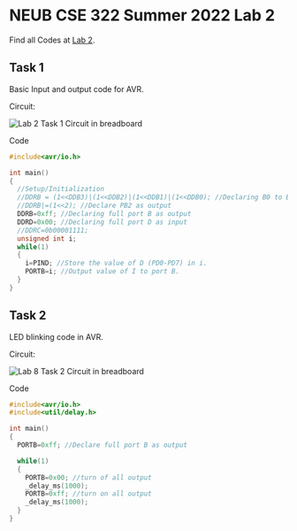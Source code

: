 # NEUB CSE 322 Summer 2022 Lab 2

Find all Codes at  [Lab 2](https://github.com/shparvez001/NEUB-CSE-322-Summer-2023/tree/main/lab-2).

## Task 1
Basic Input and output code for AVR.

Circuit:

![Lab 2 Task 1 Circuit in breadboard](https://raw.githubusercontent.com/shparvez001/NEUB-CSE-322-Summer-2023/main/lab-2/CSE-322-2203-lab2-task-1CKT_bb.png)

Code
```c
#include<avr/io.h>

int main()
{
  //Setup/Initialization
  //DDRB = (1<<DDB3)|(1<<DDB2)|(1<<DDB1)|(1<<DDB0); //Declaring B0 to B3 as outputs
  //DDRB|=(1<<2); //Declare PB2 as output
  DDRB=0xff; //Declaring full port B as output
  DDRD=0x00; //Declaring full port D as input
  //DDRC=0b00001111;
  unsigned int i;
  while(1)
  {
    i=PIND; //Store the value of D (PD0-PD7) in i.
    PORTB=i; //Output value of I to port B.
  }
}
```

## Task 2
LED blinking code in AVR.

Circuit:

![Lab 8 Task 2 Circuit in breadboard](https://raw.githubusercontent.com/shparvez001/NEUB-CSE-322-Summer-2022/main/lab-8/CSE-322-2202-lab8-task-2CKT_bb.png)

Code
```c
#include<avr/io.h>
#include<util/delay.h>

int main()
{
  PORTB=0xff; //Declare full port B as output

  while(1)
  {
    PORTB=0x00; //turn of all output
    _delay_ms(1000);
    PORTB=0xff; //turn on all output
    _delay_ms(1000);
  }
}
```
